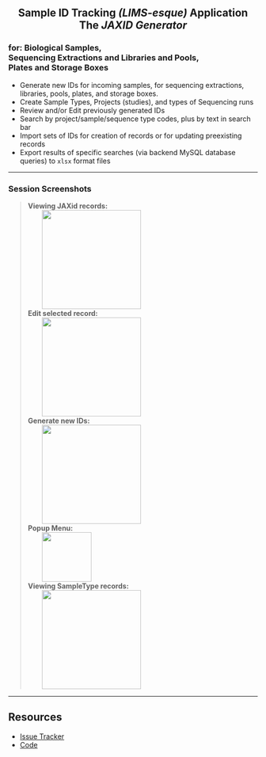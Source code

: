 <script src="https://cdnjs.cloudflare.com/ajax/libs/font-awesome/5.14.0/js/all.min.js"></script>
<h2 align='center'>
<i class="fas fa-microscope fa-sm fa-flip-horizontal" style="color:DarkCyan;"></i>
Sample ID Tracking <em>(LIMS-esque)</em> Application
<i class="fas fa-microscope fa-sm" style="color:DarkCyan;"></i>
<br/>
The <em>JAXID Generator</em>
</h2>

### for: Biological Samples,<br/>Sequencing Extractions and Libraries and Pools,<br/>Plates and Storage Boxes

 - Generate new IDs for incoming samples, for sequencing extractions, libraries,
    pools, plates, and storage boxes.
 - Create Sample Types, Projects (studies), and types of Sequencing runs
 - Review and/or Edit previously generated IDs
 - Search by project/sample/sequence type codes, plus by text in search bar
 - Import sets of IDs for creation of records or for updating preexisting records
 - Export results of specific searches (via backend MySQL database queries) to 
    `xlsx` format files

---

### Session Screenshots

> **Viewing JAXid records:** <br/>
><img style='vertical-align:middle; position:relative; left:2em;' height="200" 
  src="https://github.com/cometsong/jaxid_generator/raw/devel/static/screenshots/View_List_JAXids.png"><br/>
> **Edit selected record:** <br/>
><img style='vertical-align:middle; position:relative; left:2em;' height="200" 
  src="https://github.com/cometsong/jaxid_generator/raw/devel/static/screenshots/Edit_JAXid_record.png"><br/>
> **Generate new IDs:** <br/>
><img style='vertical-align:middle; position:relative; left:2em;' height="200" 
  src="https://github.com/cometsong/jaxid_generator/raw/devel/static/screenshots/Generate_new_JAXids.png"><br/>
> **Popup Menu:** <br/>
><img style='vertical-align:middle; position:relative; left:2em;' height="100" 
  src="https://github.com/cometsong/jaxid_generator/raw/devel/static/screenshots/Popup_Menu_sidebar.png"><br/>
> **Viewing SampleType records:** <br/>
><img style='vertical-align:middle; position:relative; left:2em;' height="200" 
  src="https://github.com/cometsong/jaxid_generator/raw/devel/static/screenshots/View_List_SampleTypes.png"><br/>


<!-- 
<img src="https://github.com/cometsong/jaxid_generator/raw/devel/static/screenshots/JAXid_Databrowse_index.png" height="250"><br/>
<img src="https://github.com/cometsong/jaxid_generator/raw/devel/static/screenshots/JAXid_Databrowse_SampleTypes.png" height="250"><br/>
-->
---

## Resources

 - [Issue Tracker](https://github.com/cometsong/jaxid_generator/issues)
 - [Code](https://github.com/cometsong/jaxid_generator)
